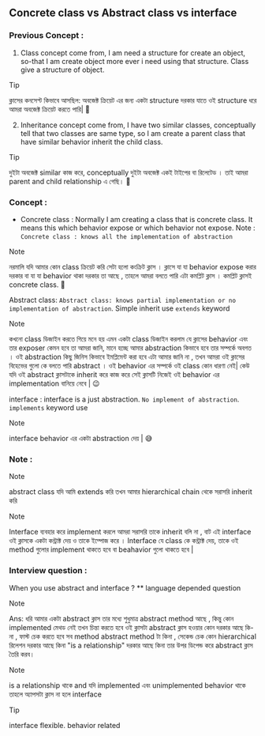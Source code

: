 ## Concrete class vs Abstract class vs interface

### Previous Concept :

1. Class concept come from, I am need a structure for create an object, so-that I am create object more ever i need using that structure. Class give a structure of object.

> [!TIP]
> ক্লাসের কনসেপ্ট কিভাবে আসছিল: অবজেক্ট ক্রিয়েট এর জন্য একটা structure দরকার যাতে ওই structure ধরে আমরা অবজেক্ট ক্রিয়েট করতে পারি| 🫗

2. Inheritance concept come from, I have two similar classes, conceptually tell that two classes are same type, so I am create a parent class that have similar behavior inherit the child class.
> [!TIP]
> দুইটা অবজেক্ট similar কাজ করে, conceptually দুইটা অবজেক্ট একই টাইপের বা রিলেটেড । তাই আমরা parent and child relationship এ গেছি। 🥳

### Concept :

- Concrete class : Normally I am creating a class that is concrete class. It means this which behavior expose or which behavior not expose. Note : `Concrete class : knows all the implementation of abstraction`

> [!NOTE]
> নরমালি যদি আমার কোন class ক্রিয়েট করি সেটা হলো কংক্রিট ক্লাস । ক্লাসে যা যা behavior expose করার দরকার বা যা যা behavior থাকা দরকার তা আছে , তাহলে আমরা বলতে পারি এটা কমপ্লিট ক্লাস । কমপ্লিট ক্লাসই concrete class. 🧱

Abstract class: `Abstract class: knows partial implementation or no implementation of abstraction`. Simple inherit use `extends` keyword

> [!NOTE]
> কখনো class ডিজাইন করতে গিয়ে মনে হয় এমন একটা class ডিজাইন করলাম যে ক্লাসের behavior এবং তার exposer কেমন হবে তা আমরা জানি, মানে হচ্ছে আমার abstraction কিভাবে হবে তার সম্পর্কে অবগত । ওই abstraction কিছু জিনিস কিভাবে ইমপ্লিমেন্ট করা হবে এটা আমার জানি না , তখন আমরা ওই ক্লাসের বিহেভের গুলো কে বলতে পারি abstract । ওই behavior এর সম্পর্কে ওই class কোন ধারণা নেই| কেউ যদি ওই abstract ক্লাসটাকে inherit করে কাজ করে সেই ক্লাসটি নিজেই ওই behavior এর implementation বানিয়ে নেবে | 😉

interface : interface is a just abstraction. `No implement of abstraction`. `implements` keyword use

> [!NOTE]
> interface behavior এর একটা abstraction দেয় | 😅

### Note :

> [!NOTE]
> abstract class যদি আমি extends করি তখন আমার hierarchical chain থেকে সরাসরি inherit করি

> [!NOTE]
> Interface ব্যবহার করে implement করলে আমরা সরাসরি তাকে inherit বলি না , বাট এই interface ওই ক্লাসকে একটা কন্ট্রাক্ট দেয় ও তাকে ইম্পোজ করে । Interface যে class কে কন্ট্রাক্ট দেয়, তাকে ওই method গুলোর implement থাকতে হবে বা beahavior গুলো থাকতে হবে |

### Interview question :

When you use abstract and interface ? \*\* language depended question

> [!NOTE]
> Ans: ধরি আমার একটা abstract ক্লাস তার মধ্যে শুধুমাত্র abstract method আছে , কিন্তু কোন implemented মেথড নেই তখন চিন্তা করতে হবে ওই ক্লাসটা abstract ক্লাস হওয়ার কোন দরকার আছে কি-না , ফাস্ট চেক করতে হবে সব method abstract method টা কিনা , সেকেন্ড চেক কোন hierarchical রিলেশন দরকার আছে কিনা "is a relationship" দরকার আছে কিনা তার উপর ডিপেন্ড করে abstract ক্লাস তৈরি করব।

> [!NOTE]
> is a relationship থাকে and যদি implemented এবং unimplemented behavior থাকে তাহলে অ্যাপসটা ক্লাস না হলে interface

> [!TIP]
> interface flexible. behavior related

